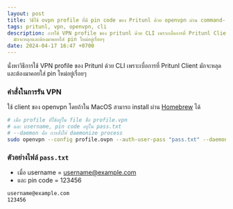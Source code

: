 ```yaml
---
layout: post
title: วิธีใช้ ovpn profile ที่มี pin code ของ Pritunl ด้วย openvpn ผ่าน command-line
tags: pritunl, vpn, openvpn, cli
description: การใช้ VPN profile ของ pritunl ด้วย CLI เพราะเบื่อการที่ Pritunl Client
  มักจะหลุกและต้องมาคอยใส่ pin ใหม่อยู่เรื่อยๆ
date: 2024-04-17 16:47 +0700
---
```


นั่งหาวิธีการใช้ VPN profile ของ Pritunl ด้วย CLI เพราะเบื่อการที่ Pritunl Client มักจะหลุดและต้องมาคอยใส่ pin ใหม่อยู่เรื่อยๆ

### คำสั่งในการรัน VPN

ใช้ client ของ openvpn โดยถ้าใน MacOS สามารถ install ผ่าน [Homebrew](https://formulae.brew.sh/formula/openvpn) ได้

```sh
# เมื่อ profile ที่ใช้อยู่ใน file ชื่อ profile.vpn
# และ username, pin code อยู่ใน pass.txt
# --daemon คือ การสั่งให้ daemonize process
sudo openvpn --config profile.ovpn --auth-user-pass "pass.txt" --daemon
```

### ตัวอย่างไฟล์ `pass.txt`

- เมื่อ username = username@example.com
- และ pin code = 123456

```sh
username@example.com
123456
```
